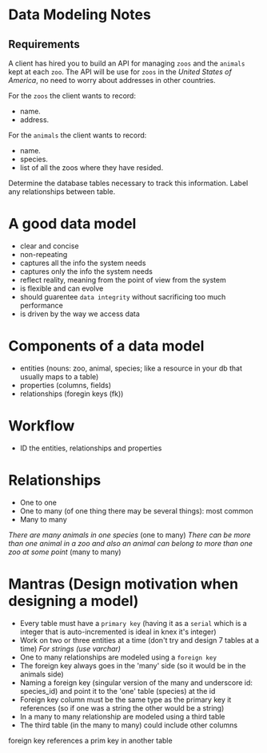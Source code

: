 # Data Modeling Notes

## Requirements

A client has hired you to build an API for managing `zoos` and the `animals` kept at each `zoo`. The API will be use for `zoos` in the _United States of America_, no need to worry about addresses in other countries.

For the `zoos` the client wants to record:

- name.
- address.

For the `animals` the client wants to record:

- name.
- species.
- list of all the zoos where they have resided.

Determine the database tables necessary to track this information.
Label any relationships between table.


# A good data model
- clear and concise 
- non-repeating 
- captures all the info the system needs
- captures only the info the system needs
- reflect reality, meaning from the point of view from the system
- is flexible and can evolve 
- should guarentee `data integrity` without sacrificing too much performance 
- is driven by the way we access data

# Components of a data model
- entities (nouns: zoo, animal, species; like a resource in your db that usually maps to a table)
- properties (columns, fields)
- relationships (foregin keys (fk))

# Workflow
- ID the entities, relationships and properties

# Relationships
- One to one
- One to many (of one thing there may be several things): most common
- Many to many 


_There are many animals in one species_ (one to many)
_There can be more than one animal in a zoo and also an animal can belong to more than one zoo at some point_ (many to many)

# Mantras (Design motivation when designing a model)
- Every table must have a `primary key` (having it as a `serial` which is a integer that is auto-incremented is ideal in knex it's integer)
- Work on two or three entities at a time (don't try and design 7 tables at a time)
_For strings (use varchar)_
- One to many relationships are modeled using a `foreign key`
- The foreign key always goes in the 'many' side (so it would be in the animals side)
- Naming a foreign key (singular version of the many and underscore id: species_id) and point it to the 'one' table (species) at the id
- Foreign key column must be the same type as the primary key it references (so if one was a string the other would be a string)
- In a many to many relationship are modeled using a third table
- The third table (in the many to many) could include other columns


foreign key references a prim key in another table